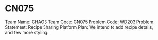 # CN075
Team Name: CHAOS
Team Code: CN075
Problem Code: WD203
Problem Statement: Recipe Sharing Platform
Plan: We intend to add recipe details, and few more styling.
